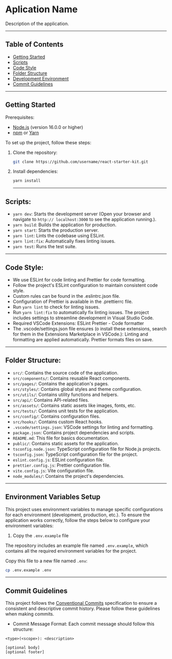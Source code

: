 # Aplication Name

Description of the application.

---

## Table of Contents

- [Getting Started](#getting-started)
- [Scripts](#scripts)
- [Code Style](#code-style)
- [Folder Structure](#folder-structure)
- [Development Environment](#development-environment)
- [Commit Guidelines](#commit-guidelines)

---

## Getting Started

Prerequisites:

- [Node.js](https://nodejs.org/) (version 16.0.0 or higher)
- [npm](https://www.npmjs.com/) or [Yarn](https://yarnpkg.com/)

To set up the project, follow these steps:

1. Clone the repository:
   ```bash
   git clone https://github.com/username/react-starter-kit.git
   ```
2. Install dependencies:

   ```bash
   yarn install
   ```

   ***

## Scripts:

- `yarn dev`: Starts the development server (Open your browser and navigate to `http:// localhost:3000` to see the application running.).
- `yarn build`: Builds the application for production.
- `yarn start`: Starts the production server.
- `yarn lint`: Lints the codebase using ESLint.
- `yarn lint:fix`: Automatically fixes linting issues.
- `yarn test`: Runs the test suite.

---

## Code Style:

- We use ESLint for code linting and Prettier for code formatting.
- Follow the project's ESLint configuration to maintain consistent code style.
- Custom rules can be found in the .eslintrc.json file.
- Configuration of Prettier is available in the .prettierrc file.
- Run `yarn lint` to check for linting issues.
- Run `yarn lint:fix` to automatically fix linting issues.
  The project includes settings to streamline development in Visual Studio Code.
- Required VSCode Extensions:
  ESLint
  Prettier - Code formatter
- The .vscode/settings.json file ensures (o install these extensions, search for them in the Extensions Marketplace in VSCode.):
  Linting and formatting are applied automatically.
  Prettier formats files on save.

---

## Folder Structure:

- `src/`: Contains the source code of the application.
- `src/components/`: Contains reusable React components.
- `src/pages/`: Contains the application's pages.
- `src/styles/`: Contains global styles and theme configuration.
- `src/utils/`: Contains utility functions and helpers.
- `src/api/`: Contains API-related files.
- `src/assets/`: Contains static assets like images, fonts, etc.
- `src/tests/`: Contains unit tests for the application.
- `src/config/`: Contains configuration files.
- `src/hooks/`: Contains custom React hooks.
- `.vscode/settings.json`: VSCode settings for linting and formatting.
- `package.json`: Contains project dependencies and scripts.
- `README.md`: This file for basics documentation.
- `public/`: Contains static assets for the application.
- `tsconfig.node.json`: TypeScript configuration file for Node.js projects.
- `tsconfig.json`: TypeScript configuration file for the project.
- `eslint.config.js`: ESLint configuration file.
- `prettier.config.js`: Prettier configuration file.
- `vite.config.js`: Vite configuration file.
- `node_modules/`: Contains the project's dependencies.

---

## Environment Variables Setup

This project uses environment variables to manage specific configurations for each environment (development, production, etc.). To ensure the application works correctly, follow the steps below to configure your environment variables:

1. Copy the `.env.example` file

The repository includes an example file named `.env.example`, which contains all the required environment variables for the project.

Copy this file to a new file named `.env`:

```bash
cp .env.example .env
```

---

## Commit Guidelines

This project follows the [Conventional Commits](https://www.conventionalcommits.org/) specification to ensure a consistent and descriptive commit history. Please follow these guidelines when making commits.

- Commit Message Format:
  Each commit message should follow this structure:

```plaintext
<type>(<scope>): <description>

[optional body]
[optional footer]
```
